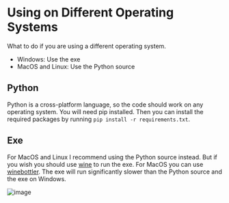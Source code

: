 # Using on Different Operating Systems

What to do if you are using a different operating system.
- Windows: Use the exe
- MacOS and Linux: Use the Python source

## Python
Python is a cross-platform language, so the code should work on any operating system. You will need pip installed. Then you can install the required packages by running `pip install -r requirements.txt`.

## Exe
For MacOS and Linux I recommend using the Python source instead. But if you wish you should use [wine](https://www.winehq.org/) to run the exe. For MacOS you can use [winebottler](https://winebottler.kronenberg.org/). The exe will run significantly slower than the Python source and the exe on Windows.


![image](https://github.com/user-attachments/assets/42dba949-5bb8-4433-a8d7-001a5c07f0ee)
